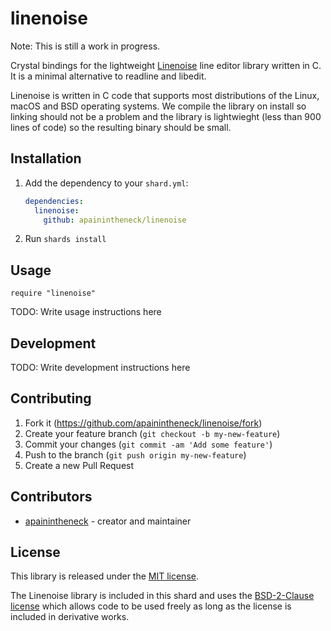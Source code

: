 # linenoise

Note: This is still a work in progress.

Crystal bindings for the lightweight [Linenoise](https://github.com/antirez/linenoise) line editor library written in C. It is a minimal alternative to readline and libedit.

Linenoise is written in C code that supports most distributions of the Linux, macOS and BSD operating systems. We compile the library on install so linking should not be a problem and the library is lightwieght (less than 900 lines of code) so the resulting binary should be small.

## Installation

1. Add the dependency to your `shard.yml`:

   ```yaml
   dependencies:
     linenoise:
       github: apainintheneck/linenoise
   ```

2. Run `shards install`

## Usage

```crystal
require "linenoise"
```

TODO: Write usage instructions here

## Development

TODO: Write development instructions here

## Contributing

1. Fork it (<https://github.com/apainintheneck/linenoise/fork>)
2. Create your feature branch (`git checkout -b my-new-feature`)
3. Commit your changes (`git commit -am 'Add some feature'`)
4. Push to the branch (`git push origin my-new-feature`)
5. Create a new Pull Request

## Contributors

- [apainintheneck](https://github.com/apainintheneck) - creator and maintainer

## License

This library is released under the [MIT license](LICENSE).

The Linenoise library is included in this shard and uses the [BSD-2-Clause license](ext/LICENSE)
which allows code to be used freely as long as the license is included in derivative works.
